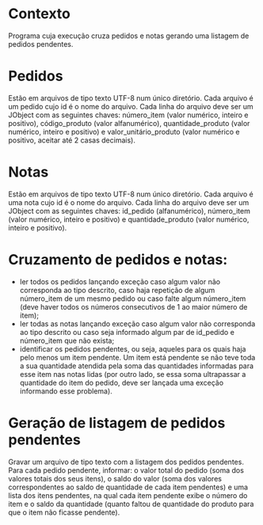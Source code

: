 # Contexto
Programa cuja execução cruza pedidos e notas gerando uma listagem de pedidos
pendentes.

# Pedidos
Estão em arquivos de tipo texto UTF-8 num único diretório. Cada arquivo é um pedido cujo id é o nome do arquivo. Cada linha do arquivo deve ser um JObject com as seguintes chaves: número_item (valor numérico, inteiro e positivo), código_produto (valor alfanumérico), quantidade_produto (valor numérico, inteiro e positivo) e valor_unitário_produto (valor numérico e positivo, aceitar até 2 casas decimais).

# Notas
Estão em arquivos de tipo texto UTF-8 num único diretório. Cada arquivo é uma nota cujo id é o nome do arquivo. Cada linha do arquivo deve ser um JObject com as seguintes chaves: id_pedido (alfanumérico), número_item (valor numérico, inteiro e positivo) e quantidade_produto (valor numérico, inteiro e positivo).

# Cruzamento de pedidos e notas:
- ler todos os pedidos lançando exceção caso algum valor não corresponda ao tipo descrito, caso haja repetição de algum número_item de um mesmo pedido ou caso falte algum número_item (deve haver todos os números consecutivos de 1 ao maior número de item);
- ler todas as notas lançando exceção caso algum valor não corresponda ao tipo descrito ou caso seja informado algum par de id_pedido e número_item que não exista;
- identificar os pedidos pendentes, ou seja, aqueles para os quais haja pelo menos um item pendente. Um item está pendente se não teve toda a sua quantidade atendida pela soma das quantidades informadas para esse item nas notas lidas (por outro lado, se essa soma ultrapassar a quantidade do item do pedido, deve ser lançada uma exceção informando esse problema).

# Geração de listagem de pedidos pendentes
Gravar um arquivo de tipo texto com a listagem dos pedidos pendentes. Para cada pedido pendente, informar: o valor total do pedido (soma dos valores totais dos seus itens), o saldo do valor (soma dos valores correspondentes ao saldo de quantidade de cada item pendentes) e uma lista dos itens pendentes, na qual cada item pendente exibe o número do item e o saldo da quantidade (quanto faltou de quantidade do produto para que o item não ficasse pendente).